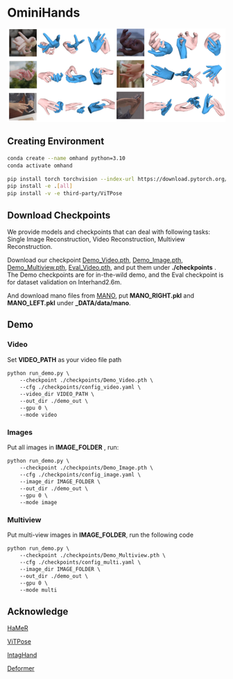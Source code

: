 # OminiHands

![teaser](assets/demo.png)

## Creating Environment

```bash
conda create --name omhand python=3.10
conda activate omhand
```

```bash
pip install torch torchvision --index-url https://download.pytorch.org/whl/cu117
pip install -e .[all]
pip install -v -e third-party/ViTPose
```



## Download Checkpoints

We provide models and checkpoints that can deal with following tasks: Single Image Reconstruction, Video Reconstruction, Multiview Reconstruction.

Download our checkpoint [Demo_Video.pth](https://drive.google.com/file/d/1ZoP4qmYE8MyXCfhGK5meWWfBOYpy1VZ7/view?usp=sharing), [Demo_Image.pth](https://drive.google.com/file/d/1jLo7cFIWeDXep_hhvumWdm90QIwy_HwB/view?usp=sharing), [Demo_Multiview.pth](https://drive.google.com/file/d/10EZF6qLQuTyrxS0glP23HFOAdiLQ9gy7/view?usp=sharing), [Eval_Video.pth](https://drive.google.com/file/d/1SeX9t6mKpkQp3V3YqxTdQzDuXnnVNgZl/view?usp=sharing), and put them under **./checkpoints** . The Demo checkpoints are for in-the-wild demo, and the Eval checkpoint is for dataset validation on Interhand2.6m. 

And download mano files from [MANO](https://mano.is.tue.mpg.de/), put **MANO_RIGHT.pkl** and **MANO_LEFT.pkl** under **_DATA/data/mano**.

## Demo

### Video

Set **VIDEO_PATH** as your video file path

```
python run_demo.py \
    --checkpoint ./checkpoints/Demo_Video.pth \
    --cfg ./checkpoints/config_video.yaml \
    --video_dir VIDEO_PATH \
    --out_dir ./demo_out \
    --gpu 0 \
    --mode video
```



### Images

Put all images in **IMAGE_FOLDER** , run:

```
python run_demo.py \
    --checkpoint ./checkpoints/Demo_Image.pth \
    --cfg ./checkpoints/config_image.yaml \
    --image_dir IMAGE_FOLDER \
    --out_dir ./demo_out \
    --gpu 0 \
    --mode image
```



### Multiview

Put multi-view images in **IMAGE_FOLDER**, run the following code

```
python run_demo.py \
    --checkpoint ./checkpoints/Demo_Multiview.pth \
    --cfg ./checkpoints/config_multi.yaml \
    --image_dir IMAGE_FOLDER \
    --out_dir ./demo_out \
    --gpu 0 \
    --mode multi
```



## Acknowledge

[HaMeR](https://github.com/geopavlakos/hamer/tree/main)

[ViTPose](https://github.com/ViTAE-Transformer/ViTPose/tree/d5216452796c90c6bc29f5c5ec0bdba94366768a)

[IntagHand](https://github.com/Dw1010/IntagHand)

[Deformer](https://github.com/fuqichen1998/Deformer)